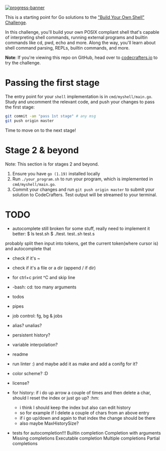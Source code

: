 [![progress-banner](https://backend.codecrafters.io/progress/shell/6165853b-9273-400c-ae13-04c0b8d1fc81)](https://app.codecrafters.io/users/codecrafters-bot?r=2qF)

This is a starting point for Go solutions to the
["Build Your Own Shell" Challenge](https://app.codecrafters.io/courses/shell/overview).

In this challenge, you'll build your own POSIX compliant shell that's capable of
interpreting shell commands, running external programs and builtin commands like
cd, pwd, echo and more. Along the way, you'll learn about shell command parsing,
REPLs, builtin commands, and more.

**Note**: If you're viewing this repo on GitHub, head over to
[codecrafters.io](https://codecrafters.io) to try the challenge.

# Passing the first stage

The entry point for your `shell` implementation is in `cmd/myshell/main.go`.
Study and uncomment the relevant code, and push your changes to pass the first
stage:

```sh
git commit -am "pass 1st stage" # any msg
git push origin master
```

Time to move on to the next stage!

# Stage 2 & beyond

Note: This section is for stages 2 and beyond.

1. Ensure you have `go (1.19)` installed locally
1. Run `./your_program.sh` to run your program, which is implemented in
   `cmd/myshell/main.go`.
1. Commit your changes and run `git push origin master` to submit your solution
   to CodeCrafters. Test output will be streamed to your terminal.


# TODO

- autocomplete still broken for some stuff, really need to implement it better:
   $ ls
   test.sh
   $ ./test.<TAB>
   test..sh  test.s

probably split then input into tokens, get the current token(where cursor is) and autocomplete that
   - check if it's ~
   - check if it's a file or a dir (append / if dir)








- for ctrl+c print ^C and skip line

- -bash: cd: too many arguments
- todos
- pipes
- job control: fg, bg & jobs
- alias? unalias?
- persistent history?
- variable interpolation? 
- readme
- run linter :) and maybe add it as make and add a conifg for it?
- color scheme? :D
- license?

- for history: if i do up arrow a couple of times and then delete a char, should I reset the index or just go up? :hm:
   - i think I should keep the index but also can edit history
   - so for example if I delete a couple of chars from an above entry 
   - if i go up/down and again to that index the change should be there 
   - also maybe MaxHistorySize?


- tests for autocompletion!!!
   Builtin completion
   Completion with arguments
   Missing completions
   Executable completion
   Multiple completions
   Partial completions

